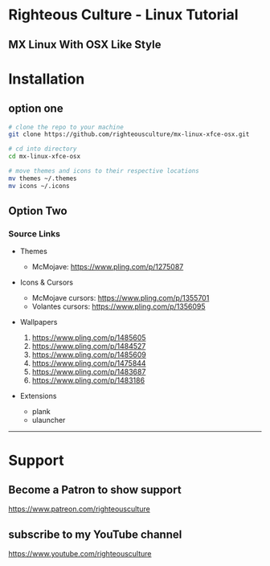 # Righteous Culture - Linux Tutorial
## MX Linux With OSX Like Style

# Installation
## option one
```bash
# clone the repo to your machine
git clone https://github.com/righteousculture/mx-linux-xfce-osx.git

# cd into directory
cd mx-linux-xfce-osx

# move themes and icons to their respective locations
mv themes ~/.themes
mv icons ~/.icons

```
## Option Two
### Source Links

* Themes
	* McMojave: https://www.pling.com/p/1275087
	
* Icons & Cursors
	* McMojave cursors: https://www.pling.com/p/1355701
	* Volantes cursors: https://www.pling.com/p/1356095

* Wallpapers	
	1. https://www.pling.com/p/1485605
	2. https://www.pling.com/p/1484527
	3. https://www.pling.com/p/1485609
	4. https://www.pling.com/p/1475844
	5. https://www.pling.com/p/1483687
	6. https://www.pling.com/p/1483186

* Extensions
	* plank
	* ulauncher


---
# Support
## Become a Patron to show support
https://www.patreon.com/righteousculture

## subscribe to my YouTube channel
https://www.youtube.com/righteousculture
